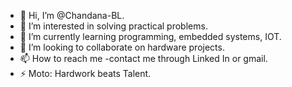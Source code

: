 - 👋 Hi, I’m @Chandana-BL.
- 👀 I’m interested in solving practical problems.
- 🌱 I’m currently learning programming, embedded systems, IOT.
- 💞️ I’m looking to collaborate on hardware projects.
- 📫 How to reach me -contact me through Linked In or gmail.
- ⚡ Moto: Hardwork beats Talent.

<!---
Chandana-BL/Chandana-BL is a ✨ special ✨ repository because its `README.md` (this file) appears on your GitHub profile.
You can click the Preview link to take a look at your changes.
--->
